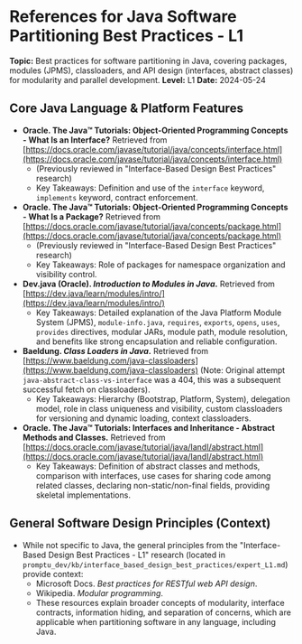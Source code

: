 # References for Java Software Partitioning Best Practices - L1

**Topic:** Best practices for software partitioning in Java, covering packages, modules (JPMS), classloaders, and API design (interfaces, abstract classes) for modularity and parallel development.
**Level:** L1
**Date:** 2024-05-24

## Core Java Language & Platform Features

*   **Oracle. The Java™ Tutorials: Object-Oriented Programming Concepts - What Is an Interface?** Retrieved from [https://docs.oracle.com/javase/tutorial/java/concepts/interface.html](https://docs.oracle.com/javase/tutorial/java/concepts/interface.html)
    *   (Previously reviewed in "Interface-Based Design Best Practices" research)
    *   Key Takeaways: Definition and use of the `interface` keyword, `implements` keyword, contract enforcement.
*   **Oracle. The Java™ Tutorials: Object-Oriented Programming Concepts - What Is a Package?** Retrieved from [https://docs.oracle.com/javase/tutorial/java/concepts/package.html](https://docs.oracle.com/javase/tutorial/java/concepts/package.html)
    *   (Previously reviewed in "Interface-Based Design Best Practices" research)
    *   Key Takeaways: Role of packages for namespace organization and visibility control.
*   **Dev.java (Oracle). *Introduction to Modules in Java*.** Retrieved from [https://dev.java/learn/modules/intro/](https://dev.java/learn/modules/intro/)
    *   Key Takeaways: Detailed explanation of the Java Platform Module System (JPMS), `module-info.java`, `requires`, `exports`, `opens`, `uses`, `provides` directives, modular JARs, module path, module resolution, and benefits like strong encapsulation and reliable configuration.
*   **Baeldung. *Class Loaders in Java*.** Retrieved from [https://www.baeldung.com/java-classloaders](https://www.baeldung.com/java-classloaders) (Note: Original attempt `java-abstract-class-vs-interface` was a 404, this was a subsequent successful fetch on classloaders).
    *   Key Takeaways: Hierarchy (Bootstrap, Platform, System), delegation model, role in class uniqueness and visibility, custom classloaders for versioning and dynamic loading, context classloaders.
*   **Oracle. The Java™ Tutorials: Interfaces and Inheritance - Abstract Methods and Classes.** Retrieved from [https://docs.oracle.com/javase/tutorial/java/IandI/abstract.html](https://docs.oracle.com/javase/tutorial/java/IandI/abstract.html)
    *   Key Takeaways: Definition of abstract classes and methods, comparison with interfaces, use cases for sharing code among related classes, declaring non-static/non-final fields, providing skeletal implementations.

## General Software Design Principles (Context)

*   While not specific to Java, the general principles from the "Interface-Based Design Best Practices - L1" research (located in `promptu_dev/kb/interface_based_design_best_practices/expert_L1.md`) provide context:
    *   Microsoft Docs. *Best practices for RESTful web API design*.
    *   Wikipedia. *Modular programming*.
    *   These resources explain broader concepts of modularity, interface contracts, information hiding, and separation of concerns, which are applicable when partitioning software in any language, including Java.

